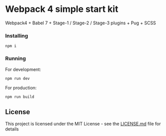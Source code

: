 # Webpack 4 simple start kit

Webpack4 + Babel 7 + Stage-1 / Stage-2 / Stage-3 plugins + Pug + SCSS

### Installing

```
npm i

```

### Running
For development:

```
npm run dev

```

For production:

```
npm run build

```

## License

This project is licensed under the MIT License - see the [LICENSE.md](LICENSE.md) file for details
